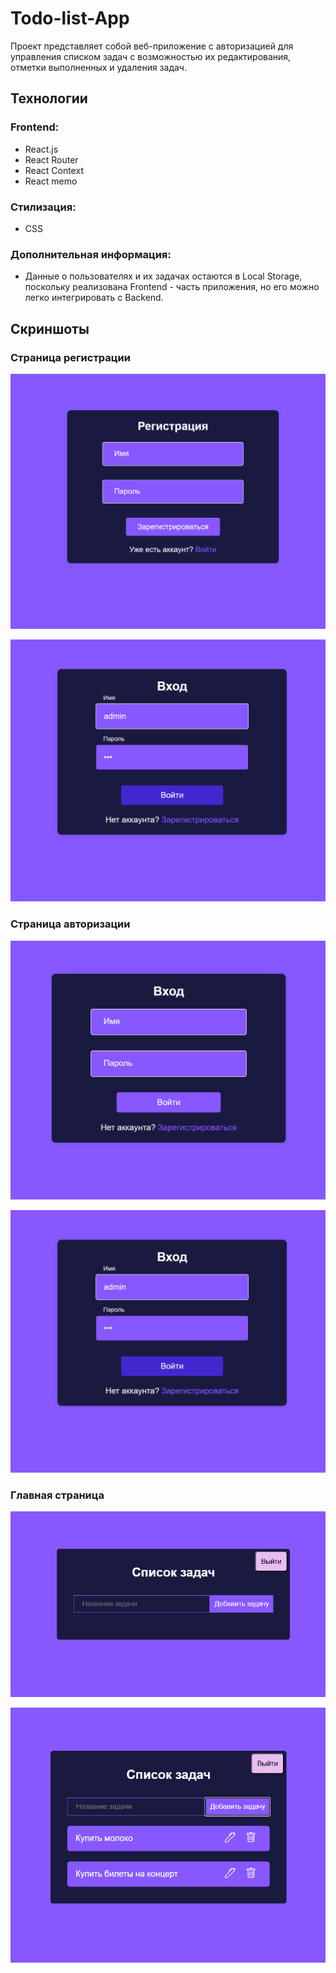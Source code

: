 # Todo-list-App

Проект представляет собой веб-приложение с авторизацией для управления списком задач с возможностью их редактирования, отметки выполненных и удаления задач.

## Технологии

### Frontend:

- React.js
- React Router
- React Context
- React memo

### Стилизация:

- CSS

### Дополнительная информация:

- Данные о пользователях и их задачах остаются в Local Storage, поскольку реализована Frontend - часть приложения, но его можно легко интегрировать с Backend.

## Скриншоты

### Страница регистрации

![Страница регистрации](./src/screenshots/1.png)

![Страница регистрации](./src/screenshots/2.png)

### Страница авторизации

![Страница авторизации](./src/screenshots/3.png)

![Страница авторизации](./src/screenshots/4.png)

### Главная страница

![Главная страница](./src/screenshots/5.png)

![Главная страница](./src/screenshots/6.png)
